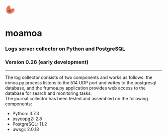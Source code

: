![Alt text](frumoa.png?raw=true "Title")
# moamoa
### Logs server collector on Python and PostgreSQL
### Version 0.26 (early development)
<hr>
The log collector consists of two components and works as follows: the irimoa.py process listens to the 514 UDP port and writes to the postgresql database, and the frumoa.py application provides web access to the database for search and monitoring tasks.
<br>
The journal collector has been tested and assembled on the following components:
<ul>
  <li>Python: 3.7.3</li>
  <li>psycopg2: 2.8</li>
  <li>PostgreSQL: 11.2 </li>
  <li>uwsgi: 2.0.18</li>
 </ul>
